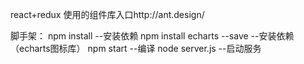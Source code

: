 react+redux
使用的组件库入口http://ant.design/

脚手架：
npm install --安装依赖
npm install echarts --save	--安装依赖（echarts图标库）
npm start --编译
node server.js --启动服务